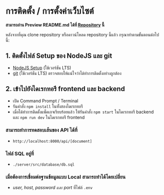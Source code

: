 # การติดตั้ง / การตั้งค่าเว็บไซต์
<b>สามารถอ่าน Preview README.md ได้ที่ [Repository](https://github.com/ISongwuts/ExerciseApp/blob/main/README.md) นี้ </b>

หลังจากที่คุณ clone repository หรือดาวน์โหลด repository นี้แล้ว กรุณาทำตามขั้นตอนต่อไปนี้:

## 1. ติดตั้งไฟล์ Setup ของ NodeJS และ git
- [NodeJS Setup](https://nodejs.org/en) (ใช้เวอร์ชัน LTS)
- [git](https://git-scm.com/) (ใช้เวอร์ชัน LTS)
  ตรวจสอบให้แน่ใจว่าได้ทำการติดตั้งอย่างถูกต้อง

## 2. เข้าไปยังไดเรกทอรี frontend และ backend
- เปิด Command Prompt / Terminal
- รันคำสั่ง `npm install` ในทั้งสองไดเรกทอรี
- เมื่อได้ทำการติดตั้งแพ็คเกจเรียบร้อยแล้ว ให้รันคำสั่ง `npm start` ในไดเรกทอรี backend และ `npm run dev` ในไดเรกทอรี frontend

### สามารถทำการทดสอบเส้นของ API ได้ที่ 
- `http://localhost:8000/api/[document]`

### ไฟล์ SQL อยู่ที่ 
- `./server/src/database/db.sql`

###        เมื่อต้องการเชื่อมต่อฐานข้อมูลแบบ Local สามารถทำได้โดยเปลี่ยน
- <i> user, host, password และ port </i> ที่ไฟล์ `.env` 
